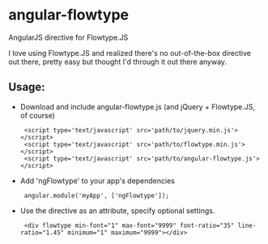 angular-flowtype
================

AngularJS directive for Flowtype.JS

I love using Flowtype.JS and realized there's no out-of-the-box directive out there, pretty easy but thought I'd through it out there anyway.

Usage:
------

 * Download and include angular-flowtype.js (and jQuery + Flowtype.JS, of course)

        <script type='text/javascript' src='path/to/jquery.min.js'></script>
        <script type='text/javascript' src='path/to/flowtype.min.js'></script>
        <script type='text/javascript' src='path/to/angular-flowtype.js'></script>

 * Add 'ngFlowtype' to your app's dependencies

        angular.module('myApp', ['ngFlowtype']);

 * Use the directive as an attribute, specify optional settings.

        <div flowtype min-font="1" max-font="9999" font-ratio="35" line-ratio="1.45" minimum="1" maximum="9999"></div>
